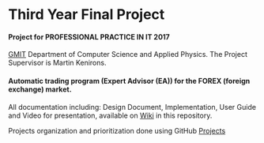 # Third Year Final Project
#### Project for PROFESSIONAL PRACTICE IN IT 2017
[GMIT](http://www.gmit.ie) Department of Computer Science and Applied Physics.
The Project Supervisor is Martin Kenirons.

#### Automatic trading program (Expert Advisor (EA)) for the FOREX (foreign exchange) market.
All documentation including: Design Document, Implementation, User Guide and Video for presentation, available on  [Wiki](https://github.com/andryuha77/Third_Year_Final_Project/wiki) in this repository.

Projects organization and prioritization done using GitHub [Projects](https://github.com/andryuha77/Third_Year_Final_Project/projects/1)

